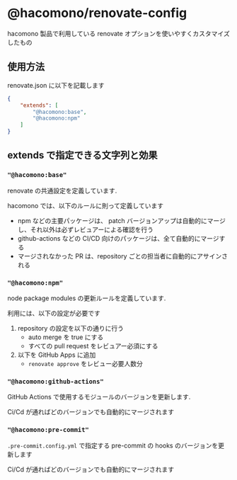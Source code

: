 # @hacomono/renovate-config

hacomono 製品で利用している renovate オプションを使いやすくカスタマイズしたもの

## 使用方法

renovate.json に以下を記載します

```json
{
    "extends": [
        "@hacomono:base",
        "@hacomono:npm"
    ]
}
```

## extends で指定できる文字列と効果

### `"@hacomono:base"`

renovate の共通設定を定義しています.

hacomono では、以下のルールに則って定義しています

- npm などの主要パッケージは、 patch バージョンアップは自動的にマージし、それ以外は必ずレビュアーによる確認を行う
- github-actions などの CI/CD 向けのパッケージは、全て自動的にマージする
- マージされなかった PR は、repository ごとの担当者に自動的にアサインされる

### `"@hacomono:npm"`

node package modules の更新ルールを定義しています.

利用には、以下の設定が必要です

1. repository の設定を以下の通りに行う
   - auto merge を true にする
   - すべての pull request をレビュアー必須にする
2. 以下を GitHub Apps に追加
   - `renovate approve` をレビュー必要人数分

### `"@hacomono:github-actions"`

GitHub Actions で使用するモジュールのバージョンを更新します.

Ci/Cd が通ればどのバージョンでも自動的にマージされます

### `"@hacomono:pre-commit"`

`.pre-commit.config.yml` で指定する pre-commit の hooks のバージョンを更新します

Ci/Cd が通ればどのバージョンでも自動的にマージされます
